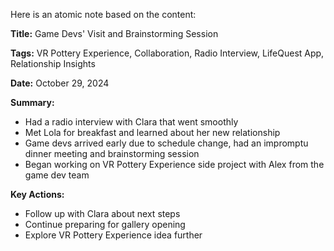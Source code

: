 Here is an atomic note based on the content:

**Title:** Game Devs' Visit and Brainstorming Session

**Tags:** VR Pottery Experience, Collaboration, Radio Interview, LifeQuest App, Relationship Insights

**Date:** October 29, 2024

**Summary:** 

* Had a radio interview with Clara that went smoothly
* Met Lola for breakfast and learned about her new relationship
* Game devs arrived early due to schedule change, had an impromptu dinner meeting and brainstorming session
* Began working on VR Pottery Experience side project with Alex from the game dev team

**Key Actions:**

* Follow up with Clara about next steps
* Continue preparing for gallery opening
* Explore VR Pottery Experience idea further